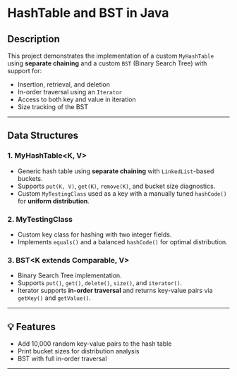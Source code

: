 #  HashTable and BST in Java

##  Description

This project demonstrates the implementation of a custom `MyHashTable` using **separate chaining** and a custom `BST` (Binary Search Tree) with support for:

- Insertion, retrieval, and deletion
- In-order traversal using an `Iterator`
- Access to both key and value in iteration
- Size tracking of the BST

---

##  Data Structures

### 1. MyHashTable<K, V>
- Generic hash table using **separate chaining** with `LinkedList`-based buckets.
- Supports `put(K, V)`, `get(K)`, `remove(K)`, and bucket size diagnostics.
- Custom `MyTestingClass` used as a key with a manually tuned `hashCode()` for **uniform distribution**.

### 2. MyTestingClass
- Custom key class for hashing with two integer fields.
- Implements `equals()` and a balanced `hashCode()` for optimal distribution.

### 3. BST<K extends Comparable<K>, V>
- Binary Search Tree implementation.
- Supports `put()`, `get()`, `delete()`, `size()`, and `iterator()`.
- Iterator supports **in-order traversal** and returns key-value pairs via `getKey()` and `getValue()`.

---

## 💡 Features

- Add 10,000 random key-value pairs to the hash table  
-  Print bucket sizes for distribution analysis  
-  BST with full in-order traversal   

---

